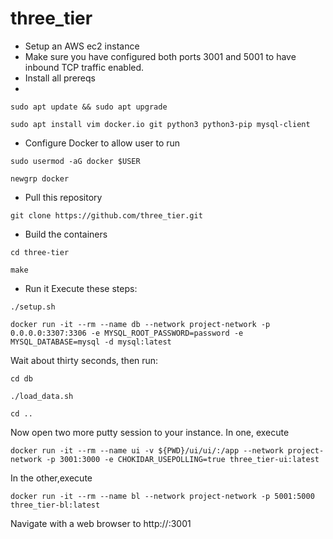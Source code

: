 # three_tier

- Setup an AWS ec2 instance
- Make sure you have configured both ports 3001 and 5001 to have inbound TCP traffic enabled.
- Install all prereqs
- 
`sudo apt update && sudo apt upgrade`

`sudo apt install vim docker.io git python3 python3-pip mysql-client`

- Configure Docker to allow user to run

`sudo usermod -aG docker $USER`

`newgrp docker`


- Pull this repository

`git clone https://github.com/three_tier.git`

- Build the containers

`cd three-tier`

`make`

- Run it
Execute these steps:

`./setup.sh`

`docker run -it --rm --name db --network project-network -p 0.0.0.0:3307:3306 -e MYSQL_ROOT_PASSWORD=password -e MYSQL_DATABASE=mysql -d mysql:latest`

Wait about thirty seconds, then run:

`cd db`

`./load_data.sh`

`cd ..`

Now open two more putty session to your instance. In one, execute

`docker run -it --rm --name ui -v ${PWD}/ui/ui/:/app --network project-network -p 3001:3000 -e CHOKIDAR_USEPOLLING=true three_tier-ui:latest`

In the other,execute

`docker run -it --rm --name bl --network project-network -p 5001:5000 three_tier-bl:latest`

Navigate with a web browser to 
http://<Your public instance ip>:3001
